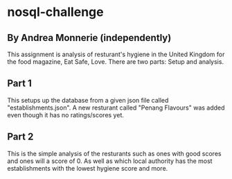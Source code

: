 # nosql-challenge
## By Andrea Monnerie (independently)

This assignment is analysis of resturant's hygiene in the United Kingdom for the food magazine, Eat Safe, Love. There are two parts: Setup and analysis.

## Part 1
This setups up the database from a given json file called "establishments.json". A new resturant called "Penang Flavours" was added even though it has no ratings/scores yet.

## Part 2
This is the simple analysis of the resturants such as ones with good scores and ones will a score of 0. As well as which local authority has the most establishments with the lowest hygiene score and more.
